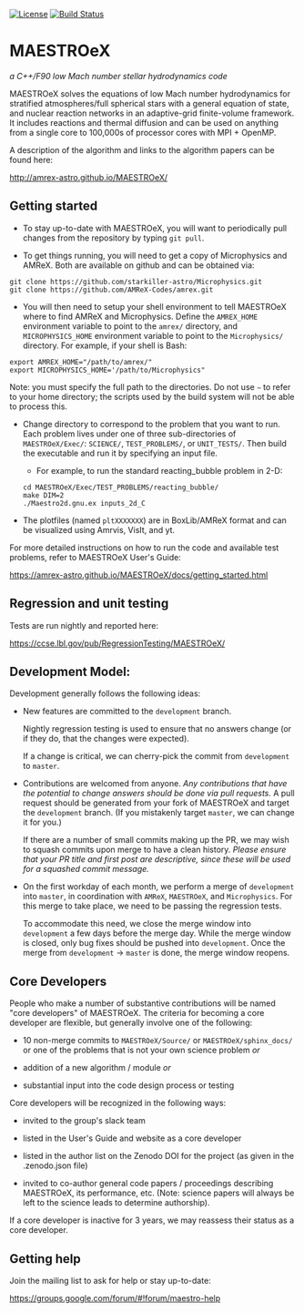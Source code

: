 [![License](https://img.shields.io/badge/License-BSD%203--Clause-blue.svg)](https://opensource.org/licenses/BSD-3-Clause) [![Build Status](https://travis-ci.com/AMReX-Astro/MAESTROeX.svg?branch=development)](https://travis-ci.com/AMReX-Astro/MAESTROeX)

# MAESTROeX
*a C++/F90 low Mach number stellar hydrodynamics code*

MAESTROeX solves the equations of low Mach number hydrodynamics for
stratified atmospheres/full spherical stars with a general equation of state,
and nuclear reaction networks in an adaptive-grid finite-volume framework. It
includes reactions and thermal diffusion and can be used on anything
from a single core to 100,000s of processor cores with MPI + OpenMP.

A description of the algorithm and links to the algorithm papers can be found here:

http://amrex-astro.github.io/MAESTROeX/


## Getting started

- To stay up-to-date with MAESTROeX, you will want to periodically pull changes
from the repository by typing `git pull`.

- To get things running, you will need to get a copy of Microphysics and AMReX.
Both are available on github and can be obtained via:

```
git clone https://github.com/starkiller-astro/Microphysics.git
git clone https://github.com/AMReX-Codes/amrex.git
```

- You will then need to setup your shell environment to tell MAESTROeX where to
find AMReX and Microphysics. Define the `AMREX_HOME` environment variable to point
to the `amrex/` directory, and `MICROPHYSICS_HOME` environment variable to point
to the `Microphysics/` directory. For example, if your shell is Bash:

```
export AMREX_HOME="/path/to/amrex/"
export MICROPHYSICS_HOME='/path/to/Microphysics" 
```

Note: you must specify the full path to the directories. 
Do not use `∼` to refer to your home directory; the scripts used by 
the build system will not be able to process this.

- Change directory to correspond to the problem that you want to run. Each problem lives under 
one of three sub-directories of `MAESTROeX/Exec/`: `SCIENCE/`, `TEST_PROBLEMS/`, or `UNIT_TESTS/`.
Then build the executable and run it by specifying an input file. 

    * For example, to run the standard reacting_bubble problem in 2-D:

    ```
    cd MAESTROeX/Exec/TEST_PROBLEMS/reacting_bubble/
    make DIM=2
    ./Maestro2d.gnu.ex inputs_2d_C
    ```

- The plotfiles (named `pltXXXXXXX`) are in BoxLib/AMReX format and can be visualized 
using Amrvis, VisIt, and yt.


For more detailed instructions on how to run the code and available test problems, 
refer to MAESTROeX User's Guide: 

https://amrex-astro.github.io/MAESTROeX/docs/getting_started.html


## Regression and unit testing

Tests are run nightly and reported here:

https://ccse.lbl.gov/pub/RegressionTesting/MAESTROeX/


## Development Model:

Development generally follows the following ideas:

  * New features are committed to the `development` branch.

    Nightly regression testing is used to ensure that no answers
    change (or if they do, that the changes were expected).

    If a change is critical, we can cherry-pick the commit from
    `development` to `master`.

  * Contributions are welcomed from anyone.  *Any contributions that
    have the potential to change answers should be done via pull
    requests.*   A pull request should be generated from your fork of
    MAESTROeX and target the `development` branch.  (If you mistakenly
    target `master`, we can change it for you.)

    If there are a number of small commits making up the PR, we may
    wish to squash commits upon merge to have a clean history.
    *Please ensure that your PR title and first post are descriptive,
    since these will be used for a squashed commit message.*

  * On the first workday of each month, we perform a merge of
    `development` into `master`, in coordination with `AMReX`,
    `MAESTROeX`, and `Microphysics`.  For this merge to take place, we
    need to be passing the regression tests.

    To accommodate this need, we close the merge window into
    `development` a few days before the merge day.  While the merge
    window is closed, only bug fixes should be pushed into
    `development`.  Once the merge from `development` -> `master` is
    done, the merge window reopens.


## Core Developers

People who make a number of substantive contributions will be named
"core developers" of MAESTROeX.  The criteria for becoming a core
developer are flexible, but generally involve one of the following:

  * 10 non-merge commits to `MAESTROeX/Source/` or
    `MAESTROeX/sphinx_docs/` or one of the problems that is not your
    own science problem *or*

  * addition of a new algorithm / module  *or*

  * substantial input into the code design process or testing

Core developers will be recognized in the following ways:

  * invited to the group's slack team

  * listed in the User's Guide and website as a core developer

  * listed in the author list on the Zenodo DOI for the project
    (as given in the .zenodo.json file)

  * invited to co-author general code papers / proceedings describing
    MAESTROeX, its performance, etc.  (Note: science papers will always
    be left to the science leads to determine authorship).

If a core developer is inactive for 3 years, we may reassess their
status as a core developer.


## Getting help

Join the mailing list to ask for help or stay up-to-date:

https://groups.google.com/forum/#!forum/maestro-help